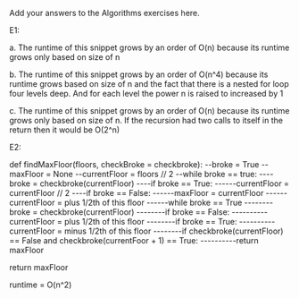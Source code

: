 Add your answers to the Algorithms exercises here.

E1:

a. The runtime of this snippet grows by an order of O(n) because its runtime grows only based
on size of n

b. The runtime of this snippet grows by an order of O(n^4) because its runtime grows based
on size of n and the fact that there is a nested for loop four levels deep. And for each level the
power n is raised to increased by 1

c. The runtime of this snippet grows by an order of O(n) because its runtime grows only based
on size of n. If the recursion had two calls to itself in the return then it would be O(2^n)

E2:

def findMaxFloor(floors, checkBroke = checkbroke):
--broke = True
--maxFloor = None
--currentFloor = floors // 2
--while broke == true:
----broke = checkbroke(currentFloor)
----if broke == True:
------currentFloor = currentFloor // 2
----if broke == False:
------maxFloor = currentFloor
------currentFloor = plus 1/2th of this floor
------while broke == True
--------broke = checkbroke(currentFloor)
--------if broke == False:
----------currentFloor = plus 1/2th of this floor
--------if broke == True:
----------currentFloor = minus 1/2th of this floor
--------if checkbroke(currentFloor) == False and checkbroke(currentFoor + 1) == True:
----------return maxFloor

return maxFloor

runtime = O(n^2)
